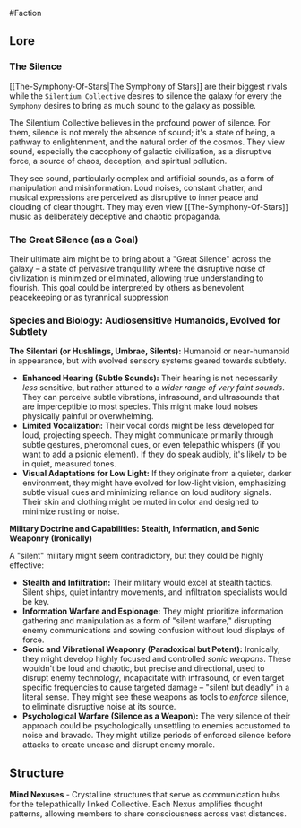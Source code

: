 #Faction
## Lore

### The Silence

[[The-Symphony-Of-Stars|The Symphony of Stars]] are their biggest rivals while the `Silentium Collective` desires to silence the galaxy for every the `Symphony` desires to bring as much sound to the galaxy as possible.

The Silentium Collective believes in the profound power of silence. For them, silence is not merely the absence of sound; it's a state of being, a pathway to enlightenment, and the natural order of the cosmos. They view sound, especially the cacophony of galactic civilization, as a disruptive force, a source of chaos, deception, and spiritual pollution.

They see sound, particularly complex and artificial sounds, as a form of manipulation and misinformation. Loud noises, constant chatter, and musical expressions are perceived as disruptive to inner peace and clouding of clear thought. They may even view [[The-Symphony-Of-Stars]] music as deliberately deceptive and chaotic propaganda.

### The Great Silence (as a Goal) 
Their ultimate aim might be to bring about a "Great Silence" across the galaxy – a state of pervasive tranquillity where the disruptive noise of civilization is minimized or eliminated, allowing true understanding to flourish. This goal could be interpreted by others as benevolent peacekeeping or as tyrannical suppression

### Species and Biology: Audiosensitive Humanoids, Evolved for Subtlety

**The Silentari (or Hushlings, Umbrae, Silents):** Humanoid or near-humanoid in appearance, but with evolved sensory systems geared towards subtlety.
- **Enhanced Hearing (Subtle Sounds):** Their hearing is not necessarily _less_ sensitive, but rather attuned to a _wider range of very faint sounds_. They can perceive subtle vibrations, infrasound, and ultrasounds that are imperceptible to most species. This might make loud noises physically painful or overwhelming.
- **Limited Vocalization:** Their vocal cords might be less developed for loud, projecting speech. They might communicate primarily through subtle gestures, pheromonal cues, or even telepathic whispers (if you want to add a psionic element). If they do speak audibly, it's likely to be in quiet, measured tones.
- **Visual Adaptations for Low Light:** If they originate from a quieter, darker environment, they might have evolved for low-light vision, emphasizing subtle visual cues and minimizing reliance on loud auditory signals. Their skin and clothing might be muted in color and designed to minimize rustling or noise.

**Military Doctrine and Capabilities: Stealth, Information, and Sonic Weaponry (Ironically)**

A "silent" military might seem contradictory, but they could be highly effective:

- **Stealth and Infiltration:** Their military would excel at stealth tactics. Silent ships, quiet infantry movements, and infiltration specialists would be key.
- **Information Warfare and Espionage:** They might prioritize information gathering and manipulation as a form of "silent warfare," disrupting enemy communications and sowing confusion without loud displays of force.
- **Sonic and Vibrational Weaponry (Paradoxical but Potent):** Ironically, they might develop highly focused and controlled _sonic weapons_. These wouldn't be loud and chaotic, but precise and directional, used to disrupt enemy technology, incapacitate with infrasound, or even target specific frequencies to cause targeted damage – "silent but deadly" in a literal sense. They might see these weapons as tools to _enforce_ silence, to eliminate disruptive noise at its source.
- **Psychological Warfare (Silence as a Weapon):** The very silence of their approach could be psychologically unsettling to enemies accustomed to noise and bravado. They might utilize periods of enforced silence before attacks to create unease and disrupt enemy morale.

## Structure

**Mind Nexuses** - Crystalline structures that serve as communication hubs for the telepathically linked Collective. Each Nexus amplifies thought patterns, allowing members to share consciousness across vast distances.